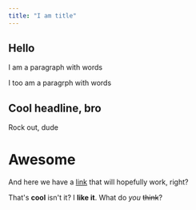 ```yaml
---
title: "I am title"
---
```


## Hello

I am a paragraph with words

I too am a paragrph with words

## Cool headline, bro

Rock out, dude

# Awesome

And here we have a [link](http://www.website.com) that will hopefully work, right?

That's **cool** isn't it? I __like it__. What do *you* ~~think~~?